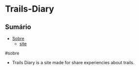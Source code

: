 # Trails-Diary
## Sumário

- [Sobre](#sobre)
  - [site](https://trailsdiary.herokuapp.com/)

#sobre

- Trails Diary is a site made for share experiencies about trails.
